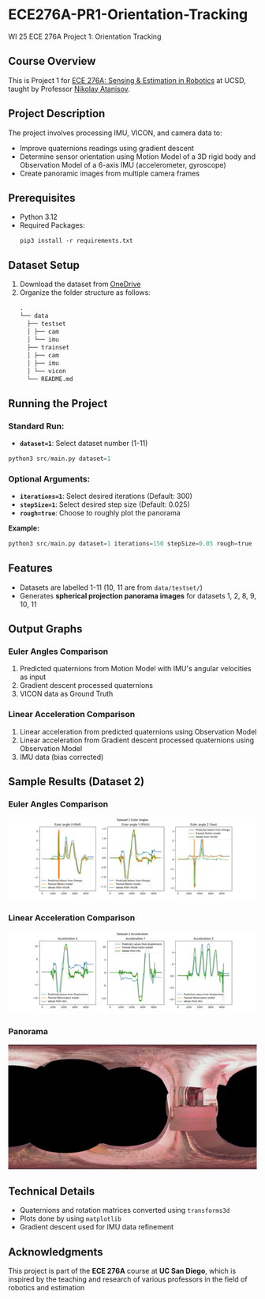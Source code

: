 # ECE276A-PR1-Orientation-Tracking
WI 25 ECE 276A Project 1: Orientation Tracking

## Course Overview
This is Project 1 for [ECE 276A: Sensing & Estimation in Robotics](https://natanaso.github.io/ece276a/) at UCSD, taught by Professor [Nikolay Atanisov](https://natanaso.github.io/).

## Project Description
The project involves processing IMU, VICON, and camera data to:
- Improve quaternions readings using gradient descent
- Determine sensor orientation using Motion Model of a 3D rigid body and Observation Model of a 6-axis IMU (accelerometer, gyroscope)
- Create panoramic images from multiple camera frames

## Prerequisites
- Python 3.12
- Required Packages:
    ```
    pip3 install -r requirements.txt
    ```

## Dataset Setup
1. Download the dataset from [OneDrive](https://ucsdcloud-my.sharepoint.com/:f:/g/personal/w3chou_ucsd_edu/EpRBzH7ljQZFvZ7O9x2R_gQBV4dtu8yBDr3s3wMVzSCLnw?e=Ta5u5S)
2. Organize the folder structure as follows:
    ```text
    .
    └── data
      ├── testset
      │ ├── cam
      │ └── imu
      ├── trainset
      │ ├── cam
      │ ├── imu
      │ └── vicon
      └── README.md
    ```

## Running the Project
### Standard Run:
- __`dataset=1`__: Select dataset number (1-11)
```python
python3 src/main.py dataset=1
```
### Optional Arguments:
- __`iterations=1`__: Select desired iterations (Default: 300)
- __`stepSize=1`__: Select desired step size (Default: 0.025)
- __`rough=true`__: Choose to roughly plot the panorama

__Example:__
```python
python3 src/main.py dataset=1 iterations=150 stepSize=0.05 rough=true
```

## Features
- Datasets are labelled 1-11 (10, 11 are from `data/testset/`)
- Generates **spherical projection panorama images** for datasets 1, 2, 8, 9, 10, 11

## Output Graphs
### Euler Angles Comparison
1. Predicted quaternions from Motion Model with IMU's angular velocities as input
2. Gradient descent processed quaternions
3. VICON data as Ground Truth

### Linear Acceleration Comparison
1. Linear acceleration from predicted quaternions using Observation Model
2. Linear acceleration from Gradient descent processed quaternions using Observation Model
3. IMU data (bias corrected)

## Sample Results (Dataset 2)
### Euler Angles Comparison
![image](assets/2_AngVel.jpg)

### Linear Acceleration Comparison
![image](assets/2_Accel.jpg)

### Panorama
![image](assets/panorama_2.jpg)

## Technical Details
- Quaternions and rotation matrices converted using `transforms3d`
- Plots done by using `matplotlib`
- Gradient descent used for IMU data refinement

## Acknowledgments
This project is part of the **ECE 276A** course at **UC San Diego**, which is inspired by the teaching and research of various professors in the field of robotics and estimation